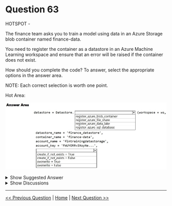 # Question 63

HOTSPOT -

The finance team asks you to train a model using data in an Azure Storage blob container named finance-data.

You need to register the container as a datastore in an Azure Machine Learning workspace and ensure that an error will be raised if the container does not exist.

How should you complete the code? To answer, select the appropriate options in the answer area.

NOTE: Each correct selection is worth one point.

Hot Area:

![Question Image](images/q63_q_0007500001.png)

<details>
  <summary>Show Suggested Answer</summary>

  <img src="images/q63_ans_0_0007600001.png" alt="Answer Image"><br>
<p>Box 1: register_azure_blob_container</p>
<p>Register an Azure Blob Container to the datastore.</p>
<p>Box 2: create_if_not_exists = False</p>
<p>Create the file share if it does not exist, defaults to False.</p>
<p>Reference:</p>
<p>https://docs.microsoft.com/en-us/python/api/azureml-core/azureml.core.datastore.datastore</p>

</details>

<details>
  <summary>Show Discussions</summary>

<blockquote><p><strong>MattAnya</strong> <code>(Thu 04 Jul 2024 05:35)</code> - <em>Upvotes: 13</em></p><p>was on exam 01/03/2023</p></blockquote>
<blockquote><p><strong>atyagi55</strong> <code>(Thu 27 Oct 2022 16:36)</code> - <em>Upvotes: 9</em></p><p>give answer is correct.Please refer link
https://azure.github.io/azureml-sdk-for-r/reference/register_azure_blob_container_datastore.html

create_if_not_exists	&quot;If TRUE, creates the blob container if it does not exists.&quot;</p></blockquote>
<blockquote><p><strong>MarinaMijailovic</strong> <code>(Sun 27 Oct 2024 09:52)</code> - <em>Upvotes: 3</em></p><p>Answer is correct. We are not creating a container, only registering it and we need an error message if it does not exist. If we set &quot;create_if_not_exists&quot; to true, it will not display the error message but create the container and we dont want that.</p></blockquote>
<blockquote><p><strong>ougullamaija</strong> <code>(Thu 19 Oct 2023 20:23)</code> - <em>Upvotes: 3</em></p><p>You can resolve this by thinking logically. overwrite = False would mean, that we don&#x27;t overwrite the existing file, but that we create a copy! create_if_not_exists = False won&#x27;t create anything if there is an existing folder.</p></blockquote>
<blockquote><p><strong>azurelearner666</strong> <code>(Tue 10 Oct 2023 14:06)</code> - <em>Upvotes: 4</em></p><p>Correct,
A: Register_azure_blob_container
B: Create_if_not_exists = False

First is easy, we are talking about storage accounts and a blob container.
Second too, It should raise an error if the container does not exist, so it should not create it in that case, as there would be  no error then.</p></blockquote>
<blockquote><p><strong>kkkk_jjjj</strong> <code>(Mon 18 Sep 2023 08:39)</code> - <em>Upvotes: 2</em></p><p>on exam 18/03/2022</p></blockquote>
<blockquote><p><strong>hargur</strong> <code>(Thu 20 Apr 2023 09:41)</code> - <em>Upvotes: 2</em></p><p>on 19Oct2021</p></blockquote>
<blockquote><p><strong>kisskeo</strong> <code>(Mon 03 Apr 2023 20:14)</code> - <em>Upvotes: 3</em></p><p>On Exam 01 Oct 2021</p></blockquote>
<blockquote><p><strong>mthombenindhl84</strong> <code>(Sat 11 Mar 2023 22:57)</code> - <em>Upvotes: 2</em></p><p>on exam 11/9/2021</p></blockquote>
<blockquote><p><strong>snsnsnsn</strong> <code>(Fri 03 Mar 2023 08:23)</code> - <em>Upvotes: 1</em></p><p>on exam 2/9/21</p></blockquote>
<blockquote><p><strong>dushmantha</strong> <code>(Tue 28 Feb 2023 04:51)</code> - <em>Upvotes: 1</em></p><p>On exam 2021/08/31</p></blockquote>
<blockquote><p><strong>datamijn</strong> <code>(Thu 02 Feb 2023 09:40)</code> - <em>Upvotes: 3</em></p><p>on 2/8/2021</p></blockquote>
<blockquote><p><strong>Rosh4yuh</strong> <code>(Tue 17 Jan 2023 13:50)</code> - <em>Upvotes: 2</em></p><p>on 17/7/2021</p></blockquote>
<blockquote><p><strong>ljljljlj</strong> <code>(Wed 11 Jan 2023 14:48)</code> - <em>Upvotes: 3</em></p><p>On exam 2021/7/10</p></blockquote>
<blockquote><p><strong>prashantjoge</strong> <code>(Fri 25 Nov 2022 06:04)</code> - <em>Upvotes: 2</em></p><p>the answer does not satisfy the question
&quot;ensure that an error will be raised if the container does not exist.&quot;</p></blockquote>
<blockquote><p><strong>ACSC</strong> <code>(Fri 23 Sep 2022 17:50)</code> - <em>Upvotes: 4</em></p><p>Answer is correct. There is a mistake in the documentation. Where it says &#x27;file share&#x27;, it is &#x27;container&#x27;.</p></blockquote>
<blockquote><p><strong>dev2dev</strong> <code>(Tue 13 Sep 2022 05:03)</code> - <em>Upvotes: 3</em></p><p>2nd option should be overwrite = False create_if_not_exists is for the file share.</p></blockquote>
<blockquote><p><strong>Anty85</strong> <code>(Wed 21 Sep 2022 12:16)</code> - <em>Upvotes: 4</em></p><p>Agreed. Incredible how many wrong answers can be found here.</p></blockquote>
<blockquote><p><strong>jamessnow</strong> <code>(Mon 10 Oct 2022 17:24)</code> - <em>Upvotes: 12</em></p><p>the answer is correct don&#x27;t comment if you not sure !</p></blockquote>
<blockquote><p><strong>l2azure</strong> <code>(Fri 30 Sep 2022 15:21)</code> - <em>Upvotes: 13</em></p><p>Answer is correct, if you are not sure don&#x27;t post anything, you are adding to the confusion.
Have a look at the documentation instead:
https://docs.microsoft.com/en-us/python/api/azureml-core/azureml.core.datastore(class)?view=azure-ml-py#register-azure-blob-container-workspace--datastore-name--container-name--account-name--sas-token-none--account-key-none--protocol-none--endpoint-none--overwrite-false--create-if-not-exists-false--skip-validation-false--blob-cache-timeout-none--grant-workspace-access-false--subscription-id-none--resource-group-none-</p></blockquote>

</details>

---

[<< Previous Question](question_62.md) | [Home](/index.md) | [Next Question >>](question_64.md)
